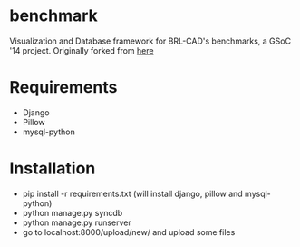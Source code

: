 benchmark
=========

Visualization and Database framework for BRL-CAD's benchmarks, a GSoC '14 project. 
Originally forked from [here](http://bitbucket.org/suryajith/benchmark/)

Requirements
============

* Django
* Pillow
* mysql-python

Installation
============

* pip install -r requirements.txt (will install django, pillow and mysql-python)
* python manage.py syncdb
* python manage.py runserver
* go to localhost:8000/upload/new/ and upload some files
